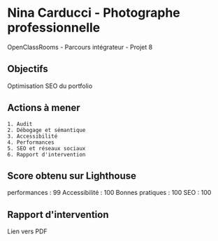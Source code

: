 # Nina Carducci - Photographe professionnelle

OpenClassRooms - Parcours intégrateur - Projet 8

## Objectifs

Optimisation SEO du portfolio

## Actions à mener

    1. Audit
    2. Débogage et sémantique
    3. Accessibilité
    4. Performances
    5. SEO et réseaux sociaux
    6. Rapport d'intervention

## Score obtenu sur Lighthouse

performances : 99
Accessibilité : 100
Bonnes pratiques : 100
SEO : 100

## Rapport d'intervention

Lien vers PDF
